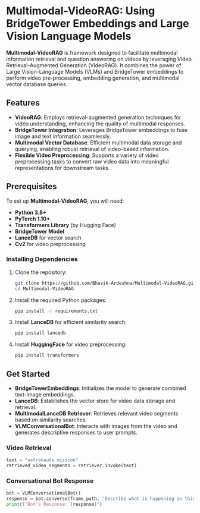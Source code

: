 # Multimodal-VideoRAG: Using BridgeTower Embeddings and Large Vision Language Models

**Multimodal-VideoRAG** is  framework designed to facilitate multimodal information retrieval and question answering on videos by leveraging Video Retrieval-Augmented Generation (VideoRAG). It combines the power of Large Vision-Language Models (VLMs) and BridgeTower embeddings to perform video pre-processing, embedding generation, and multimodal vector database queries.

## Features

- **VideoRAG**: Employs retrieval-augmented generation techniques for video understanding, enhancing the quality of multimodal responses.
- **BridgeTower Integration**: Leverages BridgeTower embeddings to fuse image and text information seamlessly.
- **Multimodal Vector Database**: Efficient multimodal data storage and querying, enabling robust retrieval of video-based information.
- **Flexible Video Preprocessing**: Supports a variety of video preprocessing tasks to convert raw video data into meaningful representations for downstream tasks.

## Prerequisites

To set up **Multimodal-VideoRAG**, you will need:

- **Python 3.8+**
- **PyTorch 1.10+**
- **Transformers Library** (by Hugging Face)
- **BridgeTower Model**
- **LanceDB** for vector search
- **Cv2** for video preprocessing

### Installing Dependencies

1. Clone the repository:

   ```bash
   git clone https://github.com/Bhavik-Ardeshna/Multimodal-VideoRAG.git
   cd Multimodal-VideoRAG
   ```

2. Install the required Python packages:

   ```bash
   pip install -r requirements.txt
   ```

3. Install **LanceDB** for efficient similarity search:

   ```bash
   pip install lancedb
   ```

4. Install **HuggingFace** for video preprocessing:

   ```bash
   pip install transformers
   ```

## Get Started

- **BridgeTowerEmbeddings**: Initializes the model to generate combined text-image embeddings.
- **LanceDB**: Establishes the vector store for video data storage and retrieval.
- **MultimodalLanceDB Retriever**: Retrieves relevant video segments based on similarity searches.
- **VLMConversationalBot**: Interacts with images from the video and generates descriptive responses to user prompts.

### Video Retrieval

```python
text = "astronauts mission"
retrieved_video_segments = retriever.invoke(text)
```

### Conversational Bot Response

```python
bot = VLMConversationalBot()
response = bot.converse(frame_path, "Describe what is happening in this image.")
print(f"Bot's Response: {response}")
```

